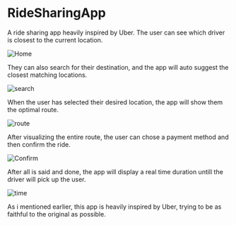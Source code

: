 # RideSharingApp
 A ride sharing app heavily inspired by Uber. The user can see which driver is closest to the current location.

 ![Home](https://github.com/marauder36/PetSitter/assets/158584558/1663414a-d39a-4129-98e1-9c4c903c3cd1)

They can also search for their destination, and the app will auto suggest the closest matching locations.

![search](https://github.com/marauder36/PetSitter/assets/158584558/22c2c4a3-7d40-426b-beaa-57f1dff425de)

When the user has selected their desired location, the app will show them the optimal route.

![route](https://github.com/marauder36/PetSitter/assets/158584558/fe5108ab-71be-4585-b79a-975450101d5c)

After visualizing the entire route, the user can chose a payment method and then confirm the ride.

![Confirm](https://github.com/marauder36/PetSitter/assets/158584558/35b13d3b-10a4-49a1-9e6b-fed19abaef92)

After all is said and done, the app will display a real time duration untill the driver will pick up the user.

![time](https://github.com/marauder36/PetSitter/assets/158584558/7df40d03-a76d-41da-bd88-9e51d03f6f85)

As i mentioned earlier, this app is heavily inspired by Uber, trying to be as faithful to the original as possible.
